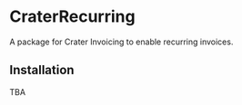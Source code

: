 # CraterRecurring
A package for Crater Invoicing to enable recurring invoices.

## Installation
TBA

